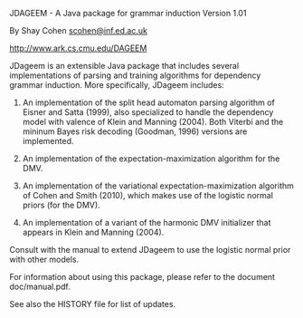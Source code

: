 JDAGEEM - A Java package for grammar induction
Version 1.01

By Shay Cohen <scohen@inf.ed.ac.uk>

http://www.ark.cs.cmu.edu/DAGEEM

JDageem is an extensible Java package that includes several implementations of parsing and training algorithms for dependency grammar induction. More specifically, JDageem includes:

1. An implementation of the split head automaton parsing algorithm of Eisner and Satta (1999), also specialized to handle the dependency model with valence of Klein and Manning (2004). Both Viterbi and the mininum Bayes risk decoding (Goodman, 1996) versions are implemented.

2. An implementation of the expectation-maximization algorithm for the DMV.

3. An implementation of the variational expectation-maximization algorithm of Cohen and Smith (2010), which makes use of the logistic normal priors (for the DMV).

4. An implementation of a variant of the harmonic DMV initializer that appears in Klein and Manning (2004).

Consult with the manual to extend JDageem to use the logistic normal prior with other models. 

For information about using this package, please refer to the document doc/manual.pdf.

See also the HISTORY file for list of updates.
